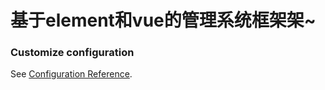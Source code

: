 # 基于element和vue的管理系统框架架~



### Customize configuration
See [Configuration Reference](https://cli.vuejs.org/config/).
